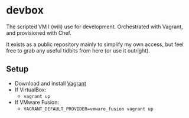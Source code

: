 devbox
======

The scripted VM I (will) use for development. Orchestrated with Vagrant, and
provisioned with Chef.

It exists as a public repository mainly to simplify my own access, but feel
free to grab any useful tidbits from here (or use it outright).

Setup
-----

- Download and install [Vagrant](https://www.vagrantup.com/downloads)
- If VirtualBox:
  - `vagrant up`
- If VMware Fusion:
  - `VAGRANT_DEFAULT_PROVIDER=vmware_fusion vagrant up`

